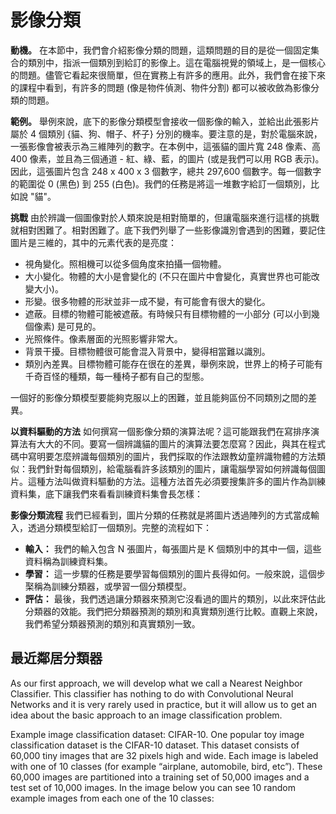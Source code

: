 # 影像分類

**動機。** 在本節中，我們會介紹影像分類的問題，這類問題的目的是從一個固定集合的類別中，指派一個類別到給訂的影像上。這在電腦視覺的領域上，是一個核心的問題。儘管它看起來很簡單，但在實務上有許多的應用。此外，我們會在接下來的課程中看到，有許多的問題 (像是物件偵測、物件分割) 都可以被收斂為影像分類的問題。

**範例。** 舉例來說，底下的影像分類模型會接收一個影像的輸入，並給出此張影片屬於 4 個類別 {貓、狗、帽子、杯子} 分別的機率。要注意的是，對於電腦來說，一張影像會被表示為三維陣列的數字。在本例中，這張貓的圖片寬 248 像素、高 400 像素，並且為三個通道 - 紅、綠、藍，的圖片 (或是我們可以用 RGB 表示)。因此，這張圖片包含 248 x 400 x 3 個數字，總共 297,600 個數字。每一個數字的範圍從 0 (黑色) 到 255 (白色)。我們的任務是將這一堆數字給訂一個類別，比如說 "貓"。

**挑戰** 由於辨識一個圖像對於人類來說是相對簡單的，但讓電腦來進行這樣的挑戰就相對困難了。相對困難了。底下我們列舉了一些影像識別會遇到的困難，要記住圖片是三維的，其中的元素代表的是亮度：

- 視角變化。照相機可以從多個角度來拍攝一個物體。
- 大小變化。物體的大小是會變化的 (不只在圖片中會變化，真實世界也可能改變大小)。
- 形變。很多物體的形狀並非一成不變，有可能會有很大的變化。
- 遮蔽。目標的物體可能被遮蔽。有時候只有目標物體的一小部分 (可以小到幾個像素) 是可見的。
- 光照條件。像素層面的光照影響非常大。
- 背景干擾。目標物體很可能會混入背景中，變得相當難以識別。
- 類別內差異。目標物體可能存在很在的差異，舉例來說，世界上的椅子可能有千奇百怪的種類，每一種椅子都有自己的型態。

一個好的影像分類模型要能夠克服以上的困難，並且能夠區份不同類別之間的差異。

**以資料驅動的方法** 如何撰寫一個影像分類的演算法呢？這可能跟我們在寫排序演算法有大大的不同。要寫一個辨識貓的圖片的演算法要怎麼寫？因此，與其在程式碼中寫明要怎麼辨識每個類別的圖片，我們採取的作法跟教幼童辨識物體的方法類似：我們針對每個類別，給電腦看許多該類別的圖片，讓電腦學習如何辨識每個圖片。這種方法叫做資料驅動的方法。這種方法首先必須要搜集許多的圖片作為訓練資料集，底下讓我們來看看訓練資料集會長怎樣：

**影像分類流程** 我們已經看到，圖片分類的任務就是將圖片透過陣列的方式當成輸入，透過分類模型給訂一個類別。完整的流程如下：

- **輸入：** 我們的輸入包含 N 張圖片，每張圖片是 K 個類別中的其中一個，這些資料稱為訓練資料集。
- **學習：** 這一步驟的任務是要學習每個類別的圖片長得如何。一般來說，這個步棸稱為訓練分類器，或學習一個分類模型。
- **評估：** 最後，我們透過讓分類器來預測它沒看過的圖片的類別，以此來評估此分類器的效能。我們把分類器預測的類別和真實類別進行比較。直觀上來說，我們希望分類器預測的類別和真實類別一致。

## 最近鄰居分類器

As our first approach, we will develop what we call a Nearest Neighbor Classifier. This classifier has nothing to do with Convolutional Neural Networks and it is very rarely used in practice, but it will allow us to get an idea about the basic approach to an image classification problem.

Example image classification dataset: CIFAR-10. One popular toy image classification dataset is the CIFAR-10 dataset. This dataset consists of 60,000 tiny images that are 32 pixels high and wide. Each image is labeled with one of 10 classes (for example “airplane, automobile, bird, etc”). These 60,000 images are partitioned into a training set of 50,000 images and a test set of 10,000 images. In the image below you can see 10 random example images from each one of the 10 classes:

